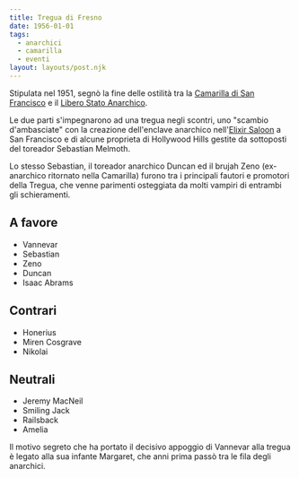 ```yaml
---
title: Tregua di Fresno
date: 1956-01-01
tags:
  - anarchici
  - camarilla
  - eventi
layout: layouts/post.njk
---
```


Stipulata nel 1951, segnò la fine delle ostilità tra la [Camarilla di San Francisco](/database/corte-di-san-francisco) e il [Libero Stato Anarchico](/database/anarchici).

Le due parti s'impegnarono ad una tregua negli scontri, uno "scambio d'ambasciate" con la creazione dell'enclave anarchico nell'[Elixir Saloon](/database/elixir-saloon) a San Francisco e di alcune proprieta di Hollywood Hills gestite da sottoposti del toreador Sebastian Melmoth.

Lo stesso  Sebastian, il toreador anarchico Duncan ed il brujah Zeno (ex-anarchico ritornato nella Camarilla) furono tra i principali fautori e promotori della Tregua, che venne parimenti osteggiata da molti vampiri di entrambi gli schieramenti.

## A favore

- Vannevar
- Sebastian
- Zeno
- Duncan
- Isaac Abrams

## Contrari

- Honerius
- Miren Cosgrave
- Nikolai

## Neutrali

- Jeremy MacNeil
- Smiling Jack
- Railsback
- Amelia

Il motivo segreto che ha portato il decisivo appoggio di Vannevar alla tregua è legato alla sua infante Margaret, che anni prima passò tra le fila degli anarchici.
